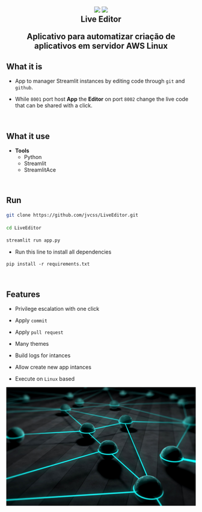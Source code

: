 
<h2 align="center">
  <img src="https://img.icons8.com/fluency/2x/edit-text-file.png"/>
  <img src="https://img.icons8.com/fluency/2x/bot.png"/>
  <br/>
  <b>Live Editor</b>
  <p>Aplicativo para automatizar criação de aplicativos em servidor AWS Linux</p>
</h2>

## What it is

- App to manager Streamlit instances by editing code through `git` and `github`.

- While `8001` port host **App** the **Editor** on port `8002` change the live code that can be shared with a click.

<br/>

## What it use

- **Tools**
  - Python
  - Streamlit
  - StreamlitAce

<br/>

## Run

```bash
git clone https://github.com/jvcss/LiveEditor.git

cd LiveEditor

streamlit run app.py
```

- Run this line to install all dependencies

`pip install -r requirements.txt`

<br/>

## Features

- Privilege escalation with one click

- Apply `commit`

- Apply `pull request`

- Many themes

- Build logs for intances 

- Allow create new app intances

- Execute on `Linux` based

![LiveEditor](images/info_editor_live_automation.jpg)
